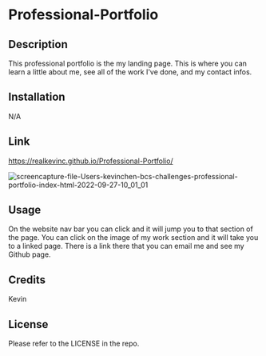 # Professional-Portfolio

## Description

This professional portfolio is the my landing page. This is where you can learn a little about me, see all of the work I've done, and my contact infos. 

## Installation

N/A


## Link

https://realkevinc.github.io/Professional-Portfolio/

![screencapture-file-Users-kevinchen-bcs-challenges-professional-portfolio-index-html-2022-09-27-10_01_01](https://user-images.githubusercontent.com/112111766/192548492-9b01c671-a3e0-4d0a-b95d-637fb6c018f7.png)
## Usage

On the website nav bar you can click and it will jump you to that section of the page. You can click on the image of my work section and it will take you to a linked page. There is a link there that you can email me and see my Github page. 

## Credits

Kevin

## License

Please refer to the LICENSE in the repo.
